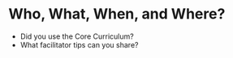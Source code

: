 # Who, What, When, and Where?

* Did you use the Core Curriculum?
* What facilitator tips can you share?
